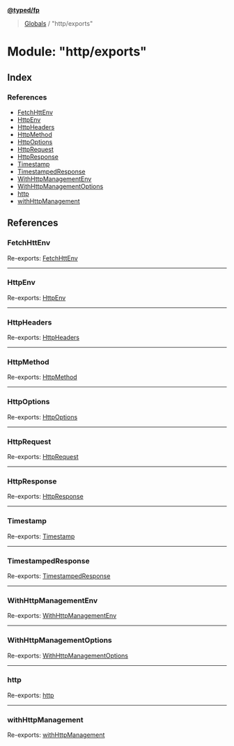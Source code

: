 **[@typed/fp](../README.md)**

> [Globals](../globals.md) / "http/exports"

# Module: "http/exports"

## Index

### References

* [FetchHttEnv](_http_exports_.md#fetchhttenv)
* [HttpEnv](_http_exports_.md#httpenv)
* [HttpHeaders](_http_exports_.md#httpheaders)
* [HttpMethod](_http_exports_.md#httpmethod)
* [HttpOptions](_http_exports_.md#httpoptions)
* [HttpRequest](_http_exports_.md#httprequest)
* [HttpResponse](_http_exports_.md#httpresponse)
* [Timestamp](_http_exports_.md#timestamp)
* [TimestampedResponse](_http_exports_.md#timestampedresponse)
* [WithHttpManagementEnv](_http_exports_.md#withhttpmanagementenv)
* [WithHttpManagementOptions](_http_exports_.md#withhttpmanagementoptions)
* [http](_http_exports_.md#http)
* [withHttpManagement](_http_exports_.md#withhttpmanagement)

## References

### FetchHttEnv

Re-exports: [FetchHttEnv](_http_fetchhttpenv_.md#fetchhttenv)

___

### HttpEnv

Re-exports: [HttpEnv](../interfaces/_http_httpenv_.httpenv.md)

___

### HttpHeaders

Re-exports: [HttpHeaders](_http_httpheaders_.md#httpheaders)

___

### HttpMethod

Re-exports: [HttpMethod](_http_httpmethod_.md#httpmethod)

___

### HttpOptions

Re-exports: [HttpOptions](_http_httpenv_.md#httpoptions)

___

### HttpRequest

Re-exports: [HttpRequest](../interfaces/_http_httprequest_.httprequest.md)

___

### HttpResponse

Re-exports: [HttpResponse](../interfaces/_http_httpresponse_.httpresponse.md)

___

### Timestamp

Re-exports: [Timestamp](_http_withhttpmanagement_.md#timestamp)

___

### TimestampedResponse

Re-exports: [TimestampedResponse](_http_withhttpmanagement_.md#timestampedresponse)

___

### WithHttpManagementEnv

Re-exports: [WithHttpManagementEnv](../interfaces/_http_withhttpmanagement_.withhttpmanagementenv.md)

___

### WithHttpManagementOptions

Re-exports: [WithHttpManagementOptions](_http_withhttpmanagement_.md#withhttpmanagementoptions)

___

### http

Re-exports: [http](_http_http_.md#http)

___

### withHttpManagement

Re-exports: [withHttpManagement](_http_withhttpmanagement_.md#withhttpmanagement)
